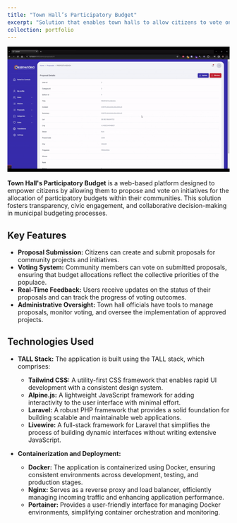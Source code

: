 ```yaml
---
title: "Town Hall’s Participatory Budget"
excerpt: "Solution that enables town halls to allow citizens to vote on and create proposals<br/>"
collection: portfolio
---
```

<img src='/images/BackendOP.gif'>

**Town Hall's Participatory Budget** is a web-based platform designed to empower citizens by allowing them to propose and vote on initiatives for the allocation of participatory budgets within their communities. This solution fosters transparency, civic engagement, and collaborative decision-making in municipal budgeting processes.

## Key Features

- **Proposal Submission:** Citizens can create and submit proposals for community projects and initiatives.
- **Voting System:** Community members can vote on submitted proposals, ensuring that budget allocations reflect the collective priorities of the populace.
- **Real-Time Feedback:** Users receive updates on the status of their proposals and can track the progress of voting outcomes.
- **Administrative Oversight:** Town hall officials have tools to manage proposals, monitor voting, and oversee the implementation of approved projects.

## Technologies Used

- **TALL Stack:** The application is built using the TALL stack, which comprises:
  - **Tailwind CSS:** A utility-first CSS framework that enables rapid UI development with a consistent design system.
  - **Alpine.js:** A lightweight JavaScript framework for adding interactivity to the user interface with minimal effort.
  - **Laravel:** A robust PHP framework that provides a solid foundation for building scalable and maintainable web applications.
  - **Livewire:** A full-stack framework for Laravel that simplifies the process of building dynamic interfaces without writing extensive JavaScript.

- **Containerization and Deployment:**
  - **Docker:** The application is containerized using Docker, ensuring consistent environments across development, testing, and production stages.
  - **Nginx:** Serves as a reverse proxy and load balancer, efficiently managing incoming traffic and enhancing application performance.
  - **Portainer:** Provides a user-friendly interface for managing Docker environments, simplifying container orchestration and monitoring.